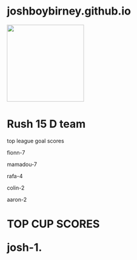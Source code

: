 # joshboybirney.github.io                     

<img src="https://pbs.twimg.com/profile_images/3722346960/f4da4007e2a7b5fcf7e69d55e1f6b129_400x400.jpeg" width="203">
   
 


<body>

<h1>Rush 15 D team </h1>
<p>top league goal scores </p>
<p> fionn-7</p>
<p>  mamadou-7</p>
<p>  rafa-4<p/>
<p>  colin-2<p/>
<p>  aaron-2<p/>
</body>
</html>



   <h1> TOP CUP SCORES </p>
  <p> josh-1.</p>
  
 






                                             


